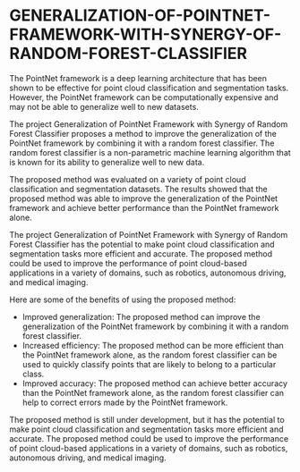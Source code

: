 # GENERALIZATION-OF-POINTNET-FRAMEWORK-WITH-SYNERGY-OF-RANDOM-FOREST-CLASSIFIER

The PointNet framework is a deep learning architecture that has been shown to be effective for point cloud classification and segmentation tasks. However, the PointNet framework can be computationally expensive and may not be able to generalize well to new datasets.

The project Generalization of PointNet Framework with Synergy of Random Forest Classifier proposes a method to improve the generalization of the PointNet framework by combining it with a random forest classifier. The random forest classifier is a non-parametric machine learning algorithm that is known for its ability to generalize well to new data.

The proposed method was evaluated on a variety of point cloud classification and segmentation datasets. The results showed that the proposed method was able to improve the generalization of the PointNet framework and achieve better performance than the PointNet framework alone.

The project Generalization of PointNet Framework with Synergy of Random Forest Classifier has the potential to make point cloud classification and segmentation tasks more efficient and accurate. The proposed method could be used to improve the performance of point cloud-based applications in a variety of domains, such as robotics, autonomous driving, and medical imaging.

Here are some of the benefits of using the proposed method:
* Improved generalization: The proposed method can improve the generalization of the PointNet framework by combining it with a random forest classifier.
* Increased efficiency: The proposed method can be more efficient than the PointNet framework alone, as the random forest classifier can be used to quickly classify points that are likely to belong to a particular class.
* Improved accuracy: The proposed method can achieve better accuracy than the PointNet framework alone, as the random forest classifier can help to correct errors made by the PointNet framework.

The proposed method is still under development, but it has the potential to make point cloud classification and segmentation tasks more efficient and accurate. The proposed method could be used to improve the performance of point cloud-based applications in a variety of domains, such as robotics, autonomous driving, and medical imaging.
